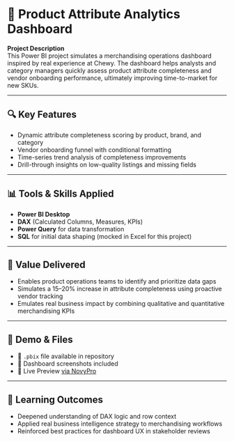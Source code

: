 # 🛒 Product Attribute Analytics Dashboard

**Project Description**  
This Power BI project simulates a merchandising operations dashboard inspired by real experience at Chewy. The dashboard helps analysts and category managers quickly assess product attribute completeness and vendor onboarding performance, ultimately improving time-to-market for new SKUs.

---

## 🔍 Key Features

- Dynamic attribute completeness scoring by product, brand, and category
- Vendor onboarding funnel with conditional formatting
- Time-series trend analysis of completeness improvements
- Drill-through insights on low-quality listings and missing fields

---

## 📊 Tools & Skills Applied

- **Power BI Desktop**  
- **DAX** (Calculated Columns, Measures, KPIs)  
- **Power Query** for data transformation  
- **SQL** for initial data shaping (mocked in Excel for this project)

---

## 🎯 Value Delivered

- Enables product operations teams to identify and prioritize data gaps  
- Simulates a 15–20% increase in attribute completeness using proactive vendor tracking  
- Emulates real business impact by combining qualitative and quantitative merchandising KPIs  

---

## 📁 Demo & Files

- 📂 `.pbix` file available in repository  
- 📸 Dashboard screenshots included  
- 📎 Live Preview [via NovyPro](https://www.novypro.com/profile_projects/ainnocent)

---

## 🧠 Learning Outcomes

- Deepened understanding of DAX logic and row context  
- Applied real business intelligence strategy to merchandising workflows  
- Reinforced best practices for dashboard UX in stakeholder reviews

